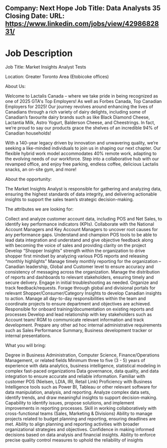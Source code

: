 Company: Next Hope
Job Title: Data Analysts 35
Closing Date: 
URL: https://www.linkedin.com/jobs/view/4298682831/
---

# Job Description

Job Title: Market Insights Analyst Tests

Location: Greater Toronto Area (Etobicoke offices)

About Us:

Welcome to Lactalis Canada – where we take pride in being recognized as one of 2025 GTA's Top Employers! As well as Forbes Canada, Top Canadian Employers for 2025! Our journey revolves around enhancing the lives of Canadians through a rich variety of dairy delights, including some of Canadian’s favourite dairy brands such as like Black Diamond Cheese, Lactantia Milk, Astro Yogurt, Balderson Cheese, and Cheestrings. In fact, we’re proud to say our products grace the shelves of an incredible 94% of Canadian households!


With a 140-year legacy driven by innovation and unwavering quality, we’re seeking a like-minded individuals to join us in shaping our next chapter. Our flexible hybrid work model accommodates 40% remote work, adapting to the evolving needs of our workforce. Step into a collaborative hub with our revamped office, and enjoy free parking, endless coffee, delicious Lactalis snacks, an on-site gym, and more!


About the opportunity:

The Market Insights Analyst is responsible for gathering and analyzing data, ensuring the highest standards of data integrity, and delivering actionable insights to support the sales team’s strategic decision-making.


The attributes we are looking for:

Collect and analyze customer account data, including POS and Net Sales, to identify key performance indicators (KPIs). Collaborate with the National Account Managers and Key Account Managers to uncover root causes for any performance gaps.
Understand and champion POS tools to be able to lead data integration and understand and give objective feedback along with becoming the voice of sales and providing clarity on the project
Develop “Shopper Insights” strength within the organization to drive shopper first mindset by analyzing various POS reports and releasing “monthly highlights”
Manage timely monthly reporting for the organization – Canadian leadership, Global and Customer level to ensure accuracy and consistency of messaging across the organization. Manage the distribution of reports and dashboards to relevant stakeholders, ensuring timely and secure delivery. Engage in initial troubleshooting as needed. Organize and track feedback/requests.
Forage through global and divisional portals for relevant Shopper/Consumer/Category Insights to develop Canadian insights to action.
Manage all day-to-day responsibilities within the team and coordinate projects to ensure department and objectives are achieved. Responsible for onboard training/documentation on existing reports and processes
Develop and lead relationship with key stakeholders such as Account team/ RGM to communicate relevant information and track development.
Prepare any other ad hoc internal administrative requirements such as Sales Performance Summary, Business development tracker or internal presentations.




What you will bring:

Degree in Business Administration, Computer Science, Finance/Operations Management, or related fields
Minimum three to five (3 - 5) years of experience with data analytics, business intelligence, statistical modeling in complex fast-paced organizations
Data governance, data quality, and data integration to ensure accurate and reliable information.
Familiar with customer POS (Nielsen, LDIA, IRI, Retail Link)
Proficiency with Business Intelligence tools such as Power BI, Tableau or other relevant software for data manipulation, analysis, and reporting.
Analyze complex data sets, identify trends, and draw meaningful insights to support decision-making.
Capability to identify issues, propose solutions, and implement improvements in reporting processes.
Skill in working collaboratively with cross-functional teams (Sales, Marketing & Divisions)
Ability to manage projects related to budget planning and reporting, ensuring deadlines are met.
Ability to align planning and reporting activities with broader organizational strategies and objectives.
Confidence in making informed decisions based on data analysis and financial insights.
Ability to enforce precise quality control measures to uphold the reliability of insights